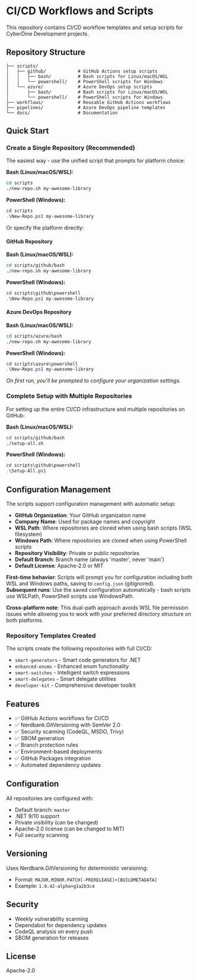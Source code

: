 # CI/CD Workflows and Scripts

This repository contains CI/CD workflow templates and setup scripts for CyberDine Development projects.

## Repository Structure

```
├── scripts/
│   ├── github/            # GitHub Actions setup scripts
│   │   ├── bash/          # Bash scripts for Linux/macOS/WSL
│   │   └── powershell/    # PowerShell scripts for Windows
│   └── azure/             # Azure DevOps setup scripts
│       ├── bash/          # Bash scripts for Linux/macOS/WSL
│       └── powershell/    # PowerShell scripts for Windows
├── workflows/             # Reusable GitHub Actions workflows
├── pipelines/             # Azure DevOps pipeline templates
└── docs/                  # Documentation
```

## Quick Start

### Create a Single Repository (Recommended)

The easiest way - use the unified script that prompts for platform choice:

**Bash (Linux/macOS/WSL):**
```bash
cd scripts
./new-repo.sh my-awesome-library
```

**PowerShell (Windows):**
```powershell
cd scripts
.\New-Repo.ps1 my-awesome-library
```

Or specify the platform directly:

#### GitHub Repository

**Bash (Linux/macOS/WSL):**
```bash
cd scripts/github/bash
./new-repo.sh my-awesome-library
```

**PowerShell (Windows):**
```powershell
cd scripts\github\powershell
.\New-Repo.ps1 my-awesome-library
```

#### Azure DevOps Repository

**Bash (Linux/macOS/WSL):**
```bash
cd scripts/azure/bash
./new-repo.sh my-awesome-library
```

**PowerShell (Windows):**
```powershell
cd scripts\azure\powershell
.\New-Repo.ps1 my-awesome-library
```

*On first run, you'll be prompted to configure your organization settings.*

### Complete Setup with Multiple Repositories

For setting up the entire CI/CD infrastructure and multiple repositories on GitHub:

**Bash (Linux/macOS/WSL):**
```bash
cd scripts/github/bash
./setup-all.sh
```

**PowerShell (Windows):**
```powershell
cd scripts\github\powershell
.\Setup-All.ps1
```

## Configuration Management

The scripts support configuration management with automatic setup:

- **GitHub Organization**: Your GitHub organization name
- **Company Name**: Used for package names and copyright
- **WSL Path**: Where repositories are cloned when using bash scripts (WSL filesystem)
- **Windows Path**: Where repositories are cloned when using PowerShell scripts
- **Repository Visibility**: Private or public repositories  
- **Default Branch**: Branch name (always 'master', never 'main')
- **Default License**: Apache-2.0 or MIT

**First-time behavior**: Scripts will prompt you for configuration including both WSL and Windows paths, saving to `config.json` (gitignored).  
**Subsequent runs**: Use the saved configuration automatically - bash scripts use WSLPath, PowerShell scripts use WindowsPath.

**Cross-platform note**: This dual-path approach avoids WSL file permission issues while allowing you to work with your preferred directory structure on both platforms.

### Repository Templates Created

The scripts create the following repositories with full CI/CD:
- `smart-generators` - Smart code generators for .NET
- `enhanced-enums` - Enhanced enum functionality
- `smart-switches` - Intelligent switch expressions
- `smart-delegates` - Smart delegate utilities
- `developer-kit` - Comprehensive developer toolkit

## Features

- ✅ GitHub Actions workflows for CI/CD
- ✅ Nerdbank.GitVersioning with SemVer 2.0
- ✅ Security scanning (CodeQL, MSDO, Trivy)
- ✅ SBOM generation
- ✅ Branch protection rules
- ✅ Environment-based deployments
- ✅ GitHub Packages integration
- ✅ Automated dependency updates

## Configuration

All repositories are configured with:
- Default branch: `master`
- .NET 9/10 support
- Private visibility (can be changed)
- Apache-2.0 license (can be changed to MIT)
- Full security scanning

## Versioning

Uses Nerdbank.GitVersioning for deterministic versioning:
- Format: `MAJOR.MINOR.PATCH[-PRERELEASE]+[BUILDMETADATA]`
- Example: `1.0.42-alpha+g1a2b3c4`

## Security

- Weekly vulnerability scanning
- Dependabot for dependency updates
- CodeQL analysis on every push
- SBOM generation for releases

## License

Apache-2.0